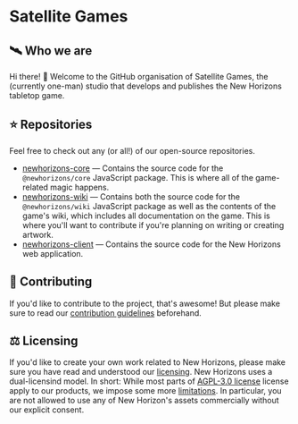 # Satellite Games

## 🛰️ Who we are

Hi there! 👋 Welcome to the GitHub organisation of Satellite Games, the (currently one-man) studio that develops and publishes the New Horizons tabletop game.

## ⭐ Repositories

Feel free to check out any (or all!) of our open-source repositories.

- [newhorizons-core](https://github.com/satellite-games/newhorizons-core) — Contains the source code for the `@newhorizons/core` JavaScript package. This is where all of the game-related magic happens.
- [newhorizons-wiki](https://github.com/satellite-games/newhorizons-wiki) — Contains both the source code for the `@newhorizons/wiki` JavaScript package as well as the contents of the game's wiki, which includes all documentation on the game. This is where you'll want to contribute if you're planning on writing or creating artwork.
- [newhorizons-client](https://github.com/satellite-games/newhorizons-client) — Contains the source code for the New Horizons web application.

## 🌟 Contributing

If you'd like to contribute to the project, that's awesome! But please make sure to read our [contribution guidelines](/CONTRIBUTING.md) beforehand.

## ⚖ Licensing

If you'd like to create your own work related to New Horizons, please make sure you have read and understood our [licensing](/LICENSE). New Horizons uses a dual-licensind model. In short: While most parts of [AGPL-3.0 license](/LICENSE_APGL-3) license apply to our products, we impose some more [limitations](/LICENSE_NEWHORIZONS). In particular, you are not allowed to use any of New Horizon's assets commercially without our explicit consent.
